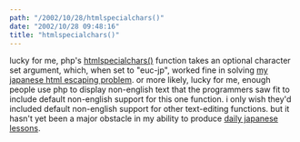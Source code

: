 ```yaml
---
path: "/2002/10/28/htmlspecialchars()" 
date: "2002/10/28 09:48:16" 
title: "htmlspecialchars()" 
---
```

<p>lucky for me, php's <a href="http://www.zend.com/manual/function.htmlspecialchars.php">htmlspecialchars()</a> function takes an optional character set argument, which, when set to "euc-jp", worked fine in solving <a href="http://weblog.randomchaos.com/index.php?date=2002-10-28&amp;title=html+escaping">my japanese html escaping problem</a>. or more likely, lucky for me, enough people use php to display non-english text that the programmers saw fit to include default non-english support for this one function. i only wish they'd included default non-english support for other text-editing functions. but it hasn't yet been a major obstacle in my ability to produce <a href="http://weblog.randomchaos.com/japanese.php">daily japanese lessons</a>.</p>
